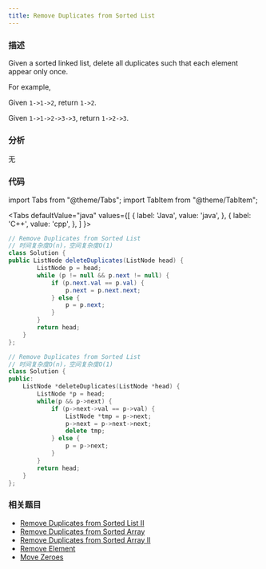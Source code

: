 ```yaml
---
title: Remove Duplicates from Sorted List
---
```


### 描述

Given a sorted linked list, delete all duplicates such that each element appear only once.

For example,

Given `1->1->2`, return `1->2`.

Given `1->1->2->3->3`, return `1->2->3`.

### 分析

无

### 代码

import Tabs from "@theme/Tabs";
import TabItem from "@theme/TabItem";

<Tabs
defaultValue="java"
values={[
{ label: 'Java', value: 'java', },
{ label: 'C++', value: 'cpp', },
]
}>
<TabItem value="java">

```java
// Remove Duplicates from Sorted List
// 时间复杂度O(n)，空间复杂度O(1)
class Solution {
public ListNode deleteDuplicates(ListNode head) {
        ListNode p = head;
        while (p != null && p.next != null) {
            if (p.next.val == p.val) {
                p.next = p.next.next;
            } else {
                p = p.next;
            }
        }
        return head;
    }
};
```

</TabItem>
<TabItem value="cpp">

```cpp
// Remove Duplicates from Sorted List
// 时间复杂度O(n)，空间复杂度O(1)
class Solution {
public:
    ListNode *deleteDuplicates(ListNode *head) {
        ListNode *p = head;
        while(p && p->next) {
            if (p->next->val == p->val) {
                ListNode *tmp = p->next;
                p->next = p->next->next;
                delete tmp;
            } else {
                p = p->next;
            }
        }
        return head;
    }
};
```

</TabItem>
</Tabs>

### 相关题目

- [Remove Duplicates from Sorted List II](remove-duplicates-from-sorted-list-ii.md)
- [Remove Duplicates from Sorted Array](../dual-pointers/remove-duplicates-from-sorted-array.md)
- [Remove Duplicates from Sorted Array II](../dual-pointers/remove-duplicates-from-sorted-array-ii.md)
- [Remove Element](../dual-pointers/remove-element.md)
- [Move Zeroes](../dual-pointers/move-zeroes.md)
